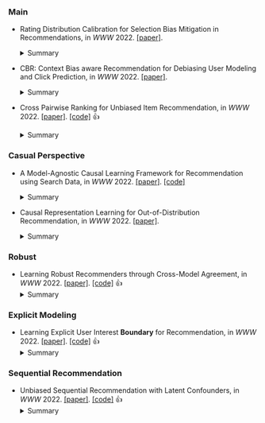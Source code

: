 
### Main
* Rating Distribution Calibration for Selection Bias Mitigation in Recommendations, in *WWW* 2022. [\[paper\]](https://dl.acm.org/doi/pdf/10.1145/3485447.3512078).
    <details>
    <summary>Summary</summary>
    <strong>Motivation</strong>.  
    <strong>Solution</strong>. 
    <strong>Datasets</strong>.  
    <strong>Baselines</strong>. 
    <strong>Future</strong>. 
    <strong>Ins</strong>.
    </details>

* CBR: Context Bias aware Recommendation for Debiasing User Modeling and Click Prediction, in *WWW* 2022. [\[paper\]](https://dl.acm.org/doi/pdf/10.1145/3485447.3512010).
    <details>
    <summary>Summary</summary>
    <strong>Motivation</strong>.  
    <strong>Solution</strong>. 
    <strong>Datasets</strong>.  
    <strong>Baselines</strong>. 
    <strong>Future</strong>. 
    <strong>Ins</strong>.
    </details>

* Cross Pairwise Ranking for Unbiased Item Recommendation, in *WWW* 2022. [\[paper\]](https://dl.acm.org/doi/pdf/10.1145/3485447.3512099). [\[code\]](https://github.com/Qcactus/CPR) :thumbsup: 
    <details>
    <summary>Summary</summary>
    <strong>Motivation</strong>.  
    <strong>Solution</strong>. 
    <strong>Datasets</strong>.  
    <strong>Baselines</strong>. 
    <strong>Future</strong>. 
    <strong>Ins</strong>.
    </details>



### Casual Perspective
* A Model-Agnostic Causal Learning Framework for Recommendation using Search Data, in *WWW* 2022. [\[paper\]](https://dl.acm.org/doi/10.1145/3485447.3511951). [\[code\]](https://github.com/Ethan00Si/Instrumental-variables-for-recommendation)
    <details>
    <summary>Summary</summary>
    <strong>Motivation</strong>. Existing RSs mostly ignored the striking differences between the causal parts and non-causal parts when using these embedding vectors.  <strong>Solution</strong>. They propose a model-agnostic framework named IV4Rec that can effectively **decompose** the embedding vectors into these two parts, hence enhancing recommendation results. Specifically, we **jointly** **consider** users’ behaviors in **search** scenarios and **recommendation** scenarios. <strong>Datasets</strong>. Kuaishou and MIND. <strong>Baselines</strong>. NRHUB and DIN. <strong>Future</strong> N.A <strong>Inspiration</strong> N.A.
    </details>

* Causal Representation Learning for Out-of-Distribution Recommendation, in *WWW* 2022. [\[paper\]](https://dl.acm.org/doi/pdf/10.1145/3485447.3512251). 
    <details>
    <summary>Summary</summary>
    <strong>Motivation</strong>.  
    <strong>Solution</strong>. 
    <strong>Datasets</strong>.  
    <strong>Baselines</strong>. 
    <strong>Future</strong>. 
    <strong>Ins</strong>.
    </details>

### Robust
* Learning Robust Recommenders through Cross-Model Agreement, in *WWW* 2022. [\[paper\]](https://dl.acm.org/doi/pdf/10.1145/3485447.3512202). [\[code\]](https://github.com/wangyu-ustc/DeCA) :thumbsup: 
    <details>
    <summary>Summary</summary>
    <strong>Motivation</strong>.  
    <strong>Solution</strong>. 
    <strong>Datasets</strong>.  
    <strong>Baselines</strong>. 
    <strong>Future</strong>. 
    <strong>Ins</strong>.
    </details>


### Explicit Modeling
* Learning Explicit User Interest **Boundary** for Recommendation, in *WWW* 2022. [\[paper\]](https://dl.acm.org/doi/pdf/10.1145/3485447.3511971). [\[code\]](https://github.com/JianhuanZhuo/Code-for-UIB-WWW2022) :thumbsup: 
    <details>
    <summary>Summary</summary>
    <strong>Motivation</strong>. Point-wise and pair-wise approaches are hard to explicitly provide a personalized decision boundary to determine if users are interested in items unseen. <strong>Solution</strong>. They propose a boundary to combine point-wise an pair-wise losses. <strong>Datasets</strong>. Amazon Instant Video (AIV), LastFM, Movielens-1M (ML1M) and Movielens-10M (ML10M). <strong>Baselines</strong>. BPR, SML and LightGCN. <strong>Future</strong>?? <strong>Inspiration</strong> Balanced Space?
    </details>

### Sequential Recommendation
* Unbiased Sequential Recommendation with Latent Confounders, in *WWW* 2022. [\[paper\]](https://dl.acm.org/doi/pdf/10.1145/3485447.3512090). [\[code\]](https://github.com/salesforce/ICLRec) :thumbsup: 
    <details>
    <summary>Summary</summary>
    <strong>Motivation</strong>.  
    <strong>Solution</strong>. 
    <strong>Datasets</strong>.  
    <strong>Baselines</strong>. 
    <strong>Future</strong>. 
    <strong>Ins</strong>.
    </details>
